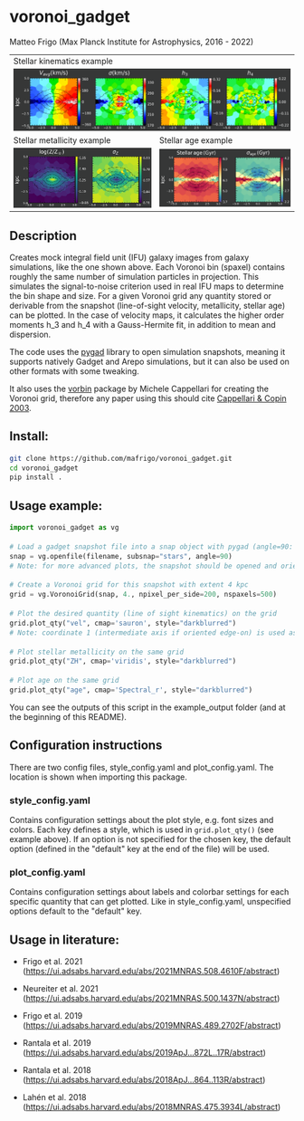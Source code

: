 # voronoi_gadget
Matteo Frigo (Max Planck Institute for Astrophysics, 2016 - 2022)
<table>
  <tr>
    <td colspan="2">Stellar kinematics example</td>
  </tr>
  <tr>
    <td colspan="2"><img src="example_output/vel4map.png"></td>
  </tr>

  <tr>
    <td>Stellar metallicity example</td>
    <td>Stellar age example</td>
  </tr>
  <tr>
    <td><img src="example_output/ZH2map.png"></td>
    <td><img src="example_output/age2map.png"></td>
  </tr>
 </table>

## Description
Creates mock integral field unit (IFU) galaxy images from galaxy simulations, like the one shown above. 
Each Voronoi bin (spaxel) contains roughly the same number of simulation particles in projection. 
This simulates the signal-to-noise criterion used in real IFU maps to determine the bin shape and size.
For a given Voronoi grid any quantity stored or derivable from the snapshot (line-of-sight velocity, metallicity, stellar age) can be plotted.
In the case of velocity maps, it calculates the higher order moments h_3 and h_4 with a Gauss-Hermite fit, in addition to mean and dispersion.

The code uses the [pygad](https://bitbucket.org/broett/pygad) library to open simulation snapshots, 
meaning it supports natively Gadget and Arepo simulations, but it can also be used on 
other formats with some tweaking.

It also uses the [vorbin](https://pypi.org/project/vorbin/) package by Michele Cappellari for creating the Voronoi grid, 
therefore any paper using this should cite [Cappellari & Copin 2003](http://adsabs.harvard.edu/abs/2003MNRAS.342..345C).

## Install:
```bash
git clone https://github.com/mafrigo/voronoi_gadget.git
cd voronoi_gadget
pip install .
```

## Usage example:
```python
import voronoi_gadget as vg

# Load a gadget snapshot file into a snap object with pygad (angle=90: edge-on, angle=0: face-on).
snap = vg.openfile(filename, subsnap="stars", angle=90)
# Note: for more advanced plots, the snapshot should be opened and oriented with pygad directly.

# Create a Voronoi grid for this snapshot with extent 4 kpc
grid = vg.VoronoiGrid(snap, 4., npixel_per_side=200, nspaxels=500)

# Plot the desired quantity (line of sight kinematics) on the grid
grid.plot_qty("vel", cmap='sauron', style="darkblurred")
# Note: coordinate 1 (intermediate axis if oriented edge-on) is used as line of sight.

# Plot stellar metallicity on the same grid
grid.plot_qty("ZH", cmap='viridis', style="darkblurred")

# Plot age on the same grid
grid.plot_qty("age", cmap='Spectral_r', style="darkblurred")
```
You can see the outputs of this script in the example_output folder (and at the beginning of this README).

## Configuration instructions

There are two config files, style_config.yaml and plot_config.yaml. The location is shown when importing this package.

### style_config.yaml
Contains configuration settings about the plot style, e.g. font sizes and colors. Each key defines a style, which is
used in ```grid.plot_qty()``` (see example above). If an option is not specified for the chosen key, the default option 
(defined in the "default" key at the end of the file) will be used.

### plot_config.yaml
Contains configuration settings about labels and colorbar settings for each specific quantity that can get plotted. Like
in style_config.yaml, unspecified options default to the "default" key.

## Usage in literature:
* Frigo et al. 2021 (https://ui.adsabs.harvard.edu/abs/2021MNRAS.508.4610F/abstract)

* Neureiter et al. 2021 (https://ui.adsabs.harvard.edu/abs/2021MNRAS.500.1437N/abstract)

* Frigo et al. 2019 (https://ui.adsabs.harvard.edu/abs/2019MNRAS.489.2702F/abstract)

* Rantala et al. 2019 (https://ui.adsabs.harvard.edu/abs/2019ApJ...872L..17R/abstract)

* Rantala et al. 2018 (https://ui.adsabs.harvard.edu/abs/2018ApJ...864..113R/abstract)

* Lahén et al. 2018 (https://ui.adsabs.harvard.edu/abs/2018MNRAS.475.3934L/abstract)
